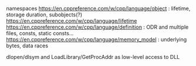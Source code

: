 namespaces
https://en.cppreference.com/w/cpp/language/object : lifetime, storage duration, subobjects(?)
https://en.cppreference.com/w/cpp/language/lifetime
https://en.cppreference.com/w/cpp/language/definition : ODR and multiple files, consts, static consts...
https://en.cppreference.com/w/cpp/language/memory_model : underlying bytes, data races

dlopen/dlsym and LoadLibrary/GetProcAddr as low-level access to DLL
